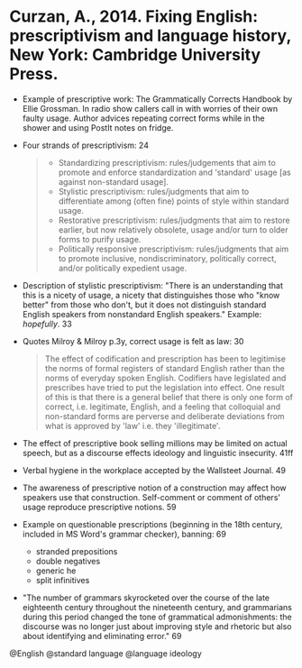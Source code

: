 # Curzan, A., 2014. Fixing English: prescriptivism and language history, New York: Cambridge University Press.

- Example of prescriptive work: The Grammatically Corrects Handbook by Ellie Grossman. In radio show callers call in with worries of their own faulty usage. Author advices repeating correct forms while in the shower and using PostIt notes on fridge.

- Four strands of prescriptivism: 24

    > - Standardizing prescriptivism: rules/judgements that aim to promote and enforce standardization and 'standard' usage [as against non-standard usage].
    > - Stylistic prescriptivism: rules/judgments that aim to differentiate among (often fine) points of style within  standard usage.
    > - Restorative prescriptivism: rules/judgments that aim to restore earlier, but now relatively obsolete, usage and/or turn to older forms to purify usage.
    > - Politically responsive prescriptivism: rules/judgments that aim to promote inclusive, nondiscriminatory, politically correct, and/or politically expedient usage.

- Description of stylistic prescriptivism: "There is an understanding that this is a nicety of usage, a nicety that distinguishes those who "know better" from those who don't, but it does not distinguish standard English speakers from nonstandard English speakers." Example: *hopefully*. 33 

- Quotes Milroy & Milroy p.3y, correct usage is felt as law: 30

    > The effect of codification and prescription has been to legitimise the norms of formal registers of standard English rather than the norms of everyday spoken English. Codifiers have legislated and prescribes have tried to put the legislation into effect. One result of this is that there is a general belief that there is only one form of correct, i.e. legitimate, English, and a feeling that colloquial and non-standard forms are perverse and deliberate deviations from what is approved by 'law' i.e. they 'illegitimate'.

- The effect of prescriptive book selling millions may be limited on actual speech, but as a discourse effects ideology and linguistic insecurity. 41ff

- Verbal hygiene in the workplace accepted by the Wallsteet Journal. 49

- The awareness of prescriptive notion of a construction may affect how speakers use that construction. Self-comment or comment of others' usage reproduce prescriptive notions. 59

- Example on questionable prescriptions (beginning in the 18th century, included in MS Word's grammar checker), banning: 69
    - stranded prepositions
    - double negatives
    - generic he
    - split infinitives

- "The number of grammars skyrocketed over the course of the late eighteenth century throughout the nineteenth century, and grammarians during this period changed the tone of grammatical admonishments: the discourse was no longer just about improving style and rhetoric but also about identifying and eliminating error." 69

@English
@standard language
@language ideology
